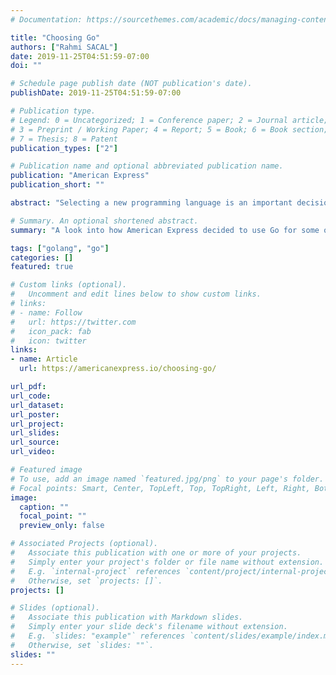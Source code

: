 ```yaml
---
# Documentation: https://sourcethemes.com/academic/docs/managing-content/

title: "Choosing Go"
authors: ["Rahmi SACAL"]
date: 2019-11-25T04:51:59-07:00
doi: ""

# Schedule page publish date (NOT publication's date).
publishDate: 2019-11-25T04:51:59-07:00

# Publication type.
# Legend: 0 = Uncategorized; 1 = Conference paper; 2 = Journal article;
# 3 = Preprint / Working Paper; 4 = Report; 5 = Book; 6 = Book section;
# 7 = Thesis; 8 = Patent
publication_types: ["2"]

# Publication name and optional abbreviated publication name.
publication: "American Express"
publication_short: ""

abstract: "Selecting a new programming language is an important decision for any organization. In this article, I’m going to walk through some of the reasons American Express elected to use Go within our payment and rewards systems."

# Summary. An optional shortened abstract.
summary: "A look into how American Express decided to use Go for some of its most critical applications."

tags: ["golang", "go"]
categories: []
featured: true

# Custom links (optional).
#   Uncomment and edit lines below to show custom links.
# links:
# - name: Follow
#   url: https://twitter.com
#   icon_pack: fab
#   icon: twitter
links:
- name: Article
  url: https://americanexpress.io/choosing-go/

url_pdf:
url_code:
url_dataset:
url_poster:
url_project:
url_slides:
url_source:
url_video:

# Featured image
# To use, add an image named `featured.jpg/png` to your page's folder. 
# Focal points: Smart, Center, TopLeft, Top, TopRight, Left, Right, BottomLeft, Bottom, BottomRight.
image:
  caption: ""
  focal_point: ""
  preview_only: false

# Associated Projects (optional).
#   Associate this publication with one or more of your projects.
#   Simply enter your project's folder or file name without extension.
#   E.g. `internal-project` references `content/project/internal-project/index.md`.
#   Otherwise, set `projects: []`.
projects: []

# Slides (optional).
#   Associate this publication with Markdown slides.
#   Simply enter your slide deck's filename without extension.
#   E.g. `slides: "example"` references `content/slides/example/index.md`.
#   Otherwise, set `slides: ""`.
slides: ""
---
```

